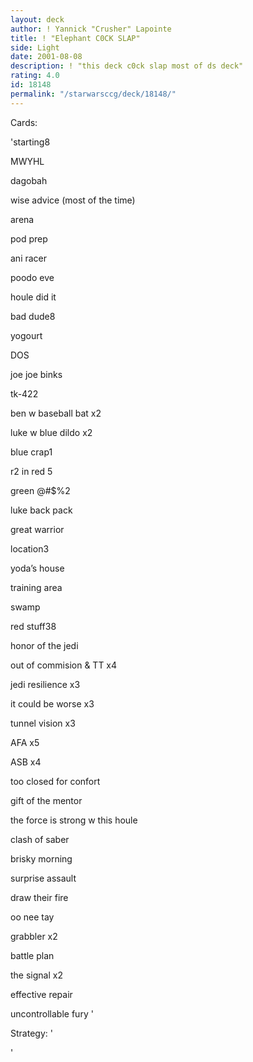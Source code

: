 ```yaml
---
layout: deck
author: ! Yannick "Crusher" Lapointe
title: ! "Elephant C0CK SLAP"
side: Light
date: 2001-08-08
description: ! "this deck c0ck slap most of ds deck"
rating: 4.0
id: 18148
permalink: "/starwarsccg/deck/18148/"
---
```

Cards: 

'starting8

MWYHL

dagobah

wise advice (most of the time)

arena

pod prep

ani racer

poodo eve

houle did it


bad dude8

yogourt

DOS

joe joe binks

tk-422

ben w baseball bat x2

luke w blue dildo x2


blue crap1

r2 in red 5


green @#$%2

luke back pack

great warrior


location3

yoda’s house

training area

swamp


red stuff38

honor of the jedi

out of commision & TT x4

jedi resilience x3

it could be worse x3

tunnel vision x3

AFA x5

ASB x4

too closed for confort

gift of the mentor

the force is strong w this houle

clash of saber

brisky morning

surprise assault

draw their fire

oo nee tay

grabbler x2

battle plan

the signal x2

effective repair

uncontrollable fury '

Strategy: '

 '
